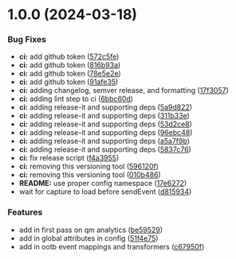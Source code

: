 # 1.0.0 (2024-03-18)


### Bug Fixes

* **ci:** add github token ([572c5fe](https://github.com/quantummetric/analytics-module-qm/commit/572c5fe7aa39b542a502d668df7ce645e2214608))
* **ci:** add github token ([816b93a](https://github.com/quantummetric/analytics-module-qm/commit/816b93a92fdbb963c9800a8cceffe04ae98cb353))
* **ci:** add github token ([78e5e2e](https://github.com/quantummetric/analytics-module-qm/commit/78e5e2e481db9fb6d8bdc22c98aa9200f9ff7968))
* **ci:** add github token ([91afe35](https://github.com/quantummetric/analytics-module-qm/commit/91afe35e4bfc9f1f4bf237b7d0607598abf6b3ed))
* **ci:** adding changelog, semver release, and formatting ([17f3057](https://github.com/quantummetric/analytics-module-qm/commit/17f305742796e94a7bbd8e9b4bf48435de2c0d6b))
* **ci:** adding lint step to ci ([6bbc60d](https://github.com/quantummetric/analytics-module-qm/commit/6bbc60d766ce8767835de088cfa89c79ae931cb6))
* **ci:** adding release-it and supporting deps ([5a9d822](https://github.com/quantummetric/analytics-module-qm/commit/5a9d8222b4948ddf39f805fb3a7a355be9aa64bd))
* **ci:** adding release-it and supporting deps ([311b33e](https://github.com/quantummetric/analytics-module-qm/commit/311b33e6efbcde6d30d51ea5c171545e6c80dac6))
* **ci:** adding release-it and supporting deps ([53d2ce8](https://github.com/quantummetric/analytics-module-qm/commit/53d2ce80dbf855db9dfcb5eec548c0f33aca850c))
* **ci:** adding release-it and supporting deps ([96ebc48](https://github.com/quantummetric/analytics-module-qm/commit/96ebc48a0287f4aea33210247870f25ed834c1b2))
* **ci:** adding release-it and supporting deps ([a5a7f9b](https://github.com/quantummetric/analytics-module-qm/commit/a5a7f9b97f0158921242808835953d94ef853ff4))
* **ci:** adding release-it and supporting deps ([5837c76](https://github.com/quantummetric/analytics-module-qm/commit/5837c761c7a81561c71ea077c5668134e2d911b8))
* **ci:** fix release script ([f4a3955](https://github.com/quantummetric/analytics-module-qm/commit/f4a3955f16848b30d3ee40608a2e71a4ba7db1ef))
* **ci:** removing this versioning tool ([596120f](https://github.com/quantummetric/analytics-module-qm/commit/596120f4bcebeb5d232683e9ce93cb8453b48e86))
* **ci:** removing this versioning tool ([010b486](https://github.com/quantummetric/analytics-module-qm/commit/010b486793ed926555c6256169aa33286c7a3f75))
* **README:** use proper config namespace ([17e6272](https://github.com/quantummetric/analytics-module-qm/commit/17e6272208429fda60b5109c6642475ecb0d3811))
* wait for capture to load before sendEvent ([d815934](https://github.com/quantummetric/analytics-module-qm/commit/d815934fc14248859953bd8ce36cb0ec46aa9807))


### Features

* add in first pass on qm analytics ([be59529](https://github.com/quantummetric/analytics-module-qm/commit/be5952994ad647aaf8eaf760b81c2d8335e2497d))
* add in global attributes in config ([51f4e75](https://github.com/quantummetric/analytics-module-qm/commit/51f4e75bd1b75fa8b604444faf96fc654692b1b8))
* add in ootb event mappings and transformers ([c67950f](https://github.com/quantummetric/analytics-module-qm/commit/c67950f47d73992d1110256675a5b5fc90e42825))

